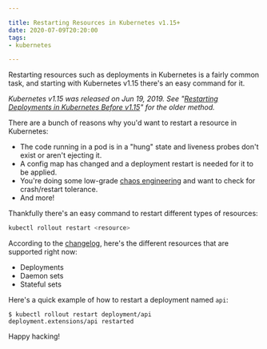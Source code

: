 ```yaml
---

title: Restarting Resources in Kubernetes v1.15+
date: 2020-07-09T20:20:00
tags:
- kubernetes

---
```


Restarting resources such as deployments in Kubernetes is a fairly common task, and starting with Kubernetes v1.15 there's an easy command for it.

_Kubernetes v1.15 was released on Jun 19, 2019. See "[Restarting Deployments in Kubernetes Before v1.15](/blog/restarting-deployments-in-kubernetes-before-v1.15)" for the older method._

There are a bunch of reasons why you'd want to restart a resource in Kubernetes:

- The code running in a pod is in a "hung" state and liveness probes don't exist or aren't ejecting it.
- A config map has changed and a deployment restart is needed for it to be applied.
- You're doing some low-grade [chaos engineering](https://principlesofchaos.org) and want to check for crash/restart tolerance.
- And more!

Thankfully there's an easy command to restart different types of resources:

```bash
kubectl rollout restart <resource>
```

According to the [changelog](https://github.com/kubernetes/kubernetes/tree/master/CHANGELOG), here's the different resources that are supported right now:

- Deployments
- Daemon sets
- Stateful sets

Here's a quick example of how to restart a deployment named `api`:

```shell
$ kubectl rollout restart deployment/api
deployment.extensions/api restarted
```

Happy hacking!

